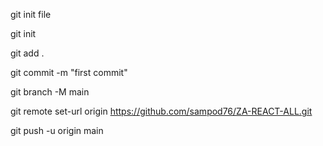 
git init file 

 
git init

git add .

git commit -m "first commit"

git branch -M main

git remote set-url origin https://github.com/sampod76/ZA-REACT-ALL.git

git push -u origin main
